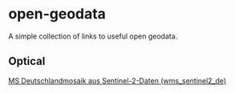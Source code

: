 # open-geodata
A simple collection of links to useful open geodata.


## Optical
[MS Deutschlandmosaik aus Sentinel-2-Daten (wms_sentinel2_de)](https://gdz.bkg.bund.de/index.php/default/wms-deutschlandmosaik-aus-sentinel-2-daten-wms-sentinel2-de.html)
